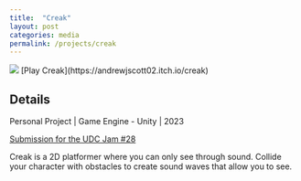```yaml
---
title:  "Creak"
layout: post
categories: media
permalink: /projects/creak
---
```


<img src="https://img.itch.zone/aW1nLzE0MjcwODQzLnBuZw==/315x250%23c/tEd6jy.png">
[Play Creak](https://andrewjscott02.itch.io/creak)

## Details

Personal Project | Game Engine - Unity | 2023

[Submission for the UDC Jam #28](https://itch.io/jam/udc-jam-28/rate/2407408)

<p>
  Creak is a 2D platformer where you can only see through sound. Collide your character with obstacles to create sound waves that allow you to see.
</p>
